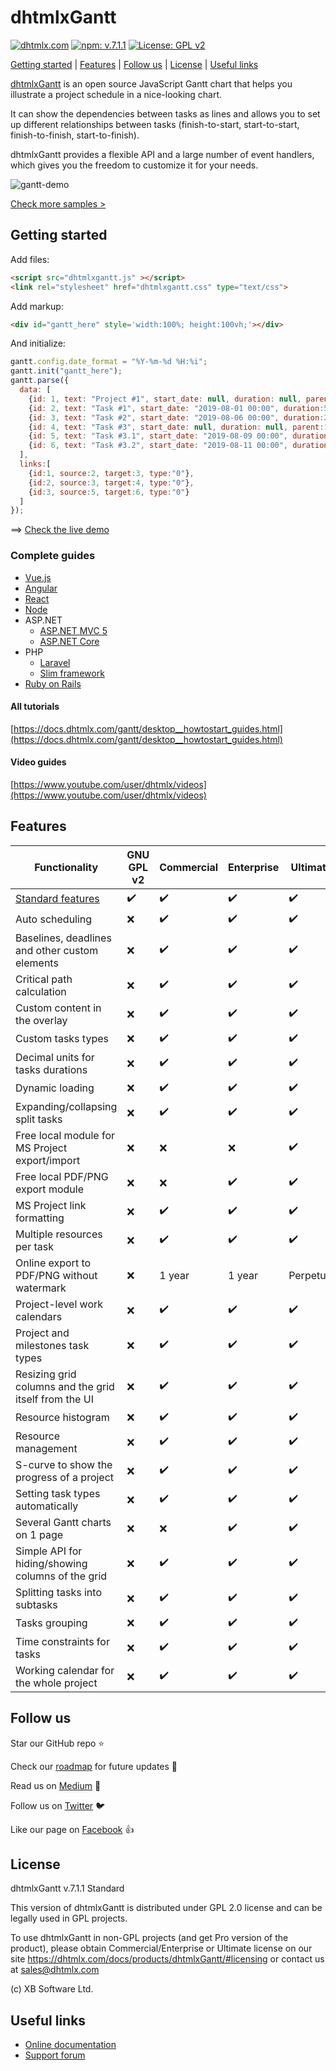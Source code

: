 # dhtmlxGantt #

[![dhtmlx.com](https://img.shields.io/badge/made%20by-DHTMLX-blue)](https://dhtmlx.com/)
[![npm: v.7.1.1](https://img.shields.io/badge/npm-v.7.1.1-blue.svg)](https://www.npmjs.com/package/dhtmlx-gantt)
[![License: GPL v2](https://img.shields.io/badge/license-GPL%20v2-blue.svg)](https://www.gnu.org/licenses/old-licenses/gpl-2.0.html)

[Getting started](#getting-started) | [Features](#features) | [Follow us](#followus) | [License](#license) | [Useful links](#links)

[dhtmlxGantt](https://dhtmlx.com/docs/products/dhtmlxGantt) is an open source JavaScript Gantt chart that helps you illustrate a project schedule in a nice-looking chart.

It can show the dependencies between tasks as lines and allows you to set up different relationships between tasks (finish-to-start, start-to-start, finish-to-finish, start-to-finish).

dhtmlxGantt provides a flexible API and a large number of event handlers, which gives you the freedom to customize it for your needs.

![gantt-demo](https://dhtmlx.com/blog/wp-content/uploads/2019/11/MS-Project.gif)

[Check more samples >](https://docs.dhtmlx.com/gantt/samples/)

<a name="getting-started"></a>
## Getting started ##

Add files:

~~~html
<script src="dhtmlxgantt.js" ></script>
<link rel="stylesheet" href="dhtmlxgantt.css" type="text/css">
~~~

Add markup:

~~~html
<div id="gantt_here" style='width:100%; height:100vh;'></div>
~~~

And initialize:

~~~js
gantt.config.date_format = "%Y-%m-%d %H:%i";
gantt.init("gantt_here");
gantt.parse({
  data: [
    {id: 1, text: "Project #1", start_date: null, duration: null, parent:0, progress: 0, open: true},
    {id: 2, text: "Task #1", start_date: "2019-08-01 00:00", duration:5, parent:1, progress: 1},
    {id: 3, text: "Task #2", start_date: "2019-08-06 00:00", duration:2, parent:1, progress: 0.5},
    {id: 4, text: "Task #3", start_date: null, duration: null, parent:1, progress: 0.8, open: true},
    {id: 5, text: "Task #3.1", start_date: "2019-08-09 00:00", duration:2, parent:4, progress: 0.2},
    {id: 6, text: "Task #3.2", start_date: "2019-08-11 00:00", duration:1, parent:4, progress: 0}
  ],
  links:[
    {id:1, source:2, target:3, type:"0"},
    {id:2, source:3, target:4, type:"0"},
    {id:3, source:5, target:6, type:"0"}
  ]
});
~~~

==> [Check the live demo](https://snippet.dhtmlx.com/a69d7378a)

### Complete guides ###

- [Vue.js](https://dhtmlx.com/blog/use-dhtmlxgantt-vue-js-framework-demo/)
- [Angular](https://dhtmlx.com/blog/dhtmlx-gantt-chart-usage-angularjs-2-framework/)
- [React](https://dhtmlx.com/blog/create-react-gantt-chart-component-dhtmlxgantt/)
- [Node](https://docs.dhtmlx.com/gantt/desktop__howtostart_nodejs.html)
- ASP.NET
  - [ASP.NET MVC 5](https://docs.dhtmlx.com/gantt/desktop__howtostart_dotnet.html)
  - [ASP.NET Core](https://docs.dhtmlx.com/gantt/desktop__howtostart_dotnet_core.html)
- PHP
  - [Laravel](https://docs.dhtmlx.com/gantt/desktop__howtostart_php_laravel.html)
  - [Slim framework](https://docs.dhtmlx.com/gantt/desktop__howtostart_php_laravel.html)
- [Ruby on Rails](https://docs.dhtmlx.com/gantt/desktop__howtostart_ruby.html)

#### All tutorials ####

[https://docs.dhtmlx.com/gantt/desktop__howtostart_guides.html](https://docs.dhtmlx.com/gantt/desktop__howtostart_guides.html)

#### Video guides ####

[https://www.youtube.com/user/dhtmlx/videos](https://www.youtube.com/user/dhtmlx/videos)

<a name="features"></a>
## Features ##

| Functionality | GNU GPL v2 | Commercial	| Enterprise	| Ultimate |
|---	|---	|---	|---	|---	|
| [Standard features](https://docs.dhtmlx.com/gantt/desktop__editions_comparison.html)  	|  :heavy_check_mark:	|  :heavy_check_mark: 	|  :heavy_check_mark: 	|  :heavy_check_mark: 	|
| Auto scheduling  	|  :x:	|  :heavy_check_mark: 	|  :heavy_check_mark: 	|  :heavy_check_mark: 	|
| Baselines, deadlines and other custom elements  	|  :x:	|  :heavy_check_mark: 	|  :heavy_check_mark: 	|  :heavy_check_mark: 	|
| Critical path calculation 	|  :x:	|  :heavy_check_mark: 	|  :heavy_check_mark: 	|  :heavy_check_mark: 	|
| Custom content in the overlay  	|  :x:	|  :heavy_check_mark: 	|  :heavy_check_mark: 	|  :heavy_check_mark: 	|
| Custom tasks types 	|  :x:	|  :heavy_check_mark: 	|  :heavy_check_mark: 	|  :heavy_check_mark: 	|
| Decimal units for tasks durations  	|  :x:	|  :heavy_check_mark: 	|  :heavy_check_mark: 	|  :heavy_check_mark: 	|
| Dynamic loading  |  :x:	|  :heavy_check_mark: 	|  :heavy_check_mark: 	|  :heavy_check_mark: 	|
| Expanding/collapsing split tasks  	|  :x:	|  :heavy_check_mark: 	|  :heavy_check_mark: 	|  :heavy_check_mark: 	|
| Free local module for MS Project export/import 	|  :x: 	|   :x:	|  :x: 	|   :heavy_check_mark:	|
| Free local PDF/PNG export module 	|  :x: 	|  :x: 	|  :heavy_check_mark: 	|  :heavy_check_mark: 	|
| MS Project link formatting  	|  :x:	|  :heavy_check_mark: 	|  :heavy_check_mark: 	|  :heavy_check_mark: 	|
| Multiple resources per task  	|  :x:	|  :heavy_check_mark: 	|  :heavy_check_mark: 	|  :heavy_check_mark: 	|
| Online export to PDF/PNG without watermark 	|  :x:	|  1 year 	|  1 year 	|   Perpetual	|
| Project-level work calendars  	|  :x:	|  :heavy_check_mark: 	|  :heavy_check_mark: 	|  :heavy_check_mark: 	|
| Project and milestones task types  	|  :x:	|  :heavy_check_mark: 	|  :heavy_check_mark: 	|  :heavy_check_mark: 	|
| Resizing grid columns and the grid itself from the UI	|  :x: |  :heavy_check_mark: |  :heavy_check_mark: 	|  :heavy_check_mark:	|
| Resource histogram 	|  :x:	|  :heavy_check_mark: 	|  :heavy_check_mark: 	|  :heavy_check_mark: 	|
| Resource management 	|  :x:	|  :heavy_check_mark: 	|  :heavy_check_mark: 	|  :heavy_check_mark: 	|
| S-curve to show the progress of a project  |  :x:	|  :heavy_check_mark: 	|  :heavy_check_mark: 	|  :heavy_check_mark: 	|
| Setting task types automatically |  :x:	|  :heavy_check_mark: 	|  :heavy_check_mark: 	|  :heavy_check_mark: 	|
| Several Gantt charts on 1 page | :x: | :x: |  :heavy_check_mark: | :heavy_check_mark: 	|
| Simple API for hiding/showing columns of the grid  |  :x:	|  :heavy_check_mark: 	|  :heavy_check_mark: 	|  :heavy_check_mark: 	|
| Splitting tasks into subtasks 	|  :x:	|  :heavy_check_mark: 	|  :heavy_check_mark: 	|  :heavy_check_mark: 	|
| Tasks grouping  	|  :x:	|  :heavy_check_mark: 	|  :heavy_check_mark: 	|  :heavy_check_mark: 	|
| Time constraints for tasks  |  :x:	|  :heavy_check_mark: 	|  :heavy_check_mark: 	|  :heavy_check_mark: 	|
| Working calendar for the whole project	|  :x:	|  :heavy_check_mark: 	|  :heavy_check_mark: 	|  :heavy_check_mark: 	|


<a name="followus"></a>
## Follow us ##

Star our GitHub repo :star:

Check our [roadmap](https://trello.com/b/fhOySHPj/gantt-roadmap) for future updates :wrench:

Read us on [Medium](https://medium.com/@dhtmlx) :newspaper:

Follow us on [Twitter](https://twitter.com/dhtmlx) :bird:

Like our page on [Facebook](https://www.facebook.com/dhtmlx/) :thumbsup:

<a name="license"></a>
## License ##

dhtmlxGantt v.7.1.1 Standard

This version of dhtmlxGantt is distributed under GPL 2.0 license and can be legally used in GPL projects.

To use dhtmlxGantt in non-GPL projects (and get Pro version of the product), please obtain Commercial/Enterprise or Ultimate license on our site https://dhtmlx.com/docs/products/dhtmlxGantt/#licensing or contact us at sales@dhtmlx.com

(c) XB Software Ltd.


<a name="links"></a>
## Useful links

- [Online  documentation](https://docs.dhtmlx.com/gantt/)
- [Support forum](https://forum.dhtmlx.com/c/gantt)

